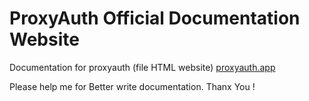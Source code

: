 # ProxyAuth Official Documentation Website
Documentation for proxyauth (file HTML website) <a href="https://proxyauth.app/">proxyauth.app</a>

Please help me for Better write documentation. Thanx You ! 

